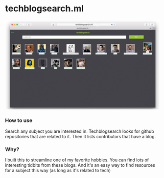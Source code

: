 # techblogsearch.ml
![screenshot of techblogsearch](https://github.com/schirhei/techblogsearch/blob/master/public/screenshot.jpg?raw=true)
### How to use

Search any subject you are interested in. Techblogsearch looks for github repositories that are related to it.
Then it lists contributors that have a blog.

### Why?

I built this to streamline one of my favorite hobbies. You can find lots of interesting tidbits from these blogs.
And it's an easy way to find resources for a subject this way (as long as it's related to tech)
